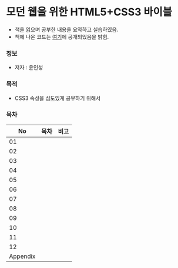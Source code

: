 # 모던 웹을 위한 HTML5+CSS3 바이블

* 책을 읽으며 공부한 내용을 요약하고 실습하였음.  
* 책에 나온 코드는 [여기](https://hanbit.co.kr/support/supplement_survey.html?pcode=B8371709349)에 공개되었음을 밝힘.

### 정보
* 저자 : 윤인성

### 목적
* CSS3 속성을 심도있게 공부하기 위해서


### 목차
|No|목차|비고|
|---|---|---|
|01|||
|02|||
|03|||
|04|||
|05|||
|06|||
|07|||
|08|||
|09|||
|10|||
|11|||
|12|||
|Appendix|||
